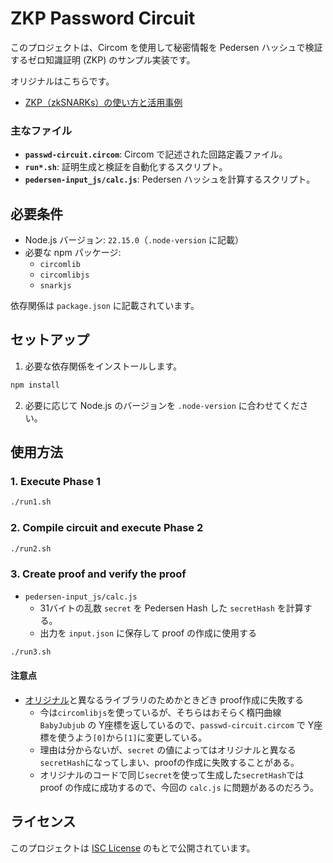 # ZKP Password Circuit

このプロジェクトは、Circom を使用して秘密情報を Pedersen ハッシュで検証するゼロ知識証明 (ZKP) のサンプル実装です。

オリジナルはこちらです。

* [ZKP（zkSNARKs）の使い方と活用事例](https://zenn.dev/0xywzx/articles/bdb6c991f3fc8b)

### 主なファイル

- **`passwd-circuit.circom`**: Circom で記述された回路定義ファイル。
- **`run*.sh`**: 証明生成と検証を自動化するスクリプト。
- **`pedersen-input_js/calc.js`**: Pedersen ハッシュを計算するスクリプト。

## 必要条件

- Node.js バージョン: `22.15.0`（`.node-version` に記載）
- 必要な npm パッケージ:
  - `circomlib`
  - `circomlibjs`
  - `snarkjs`

依存関係は `package.json` に記載されています。

## セットアップ

1. 必要な依存関係をインストールします。

```bash
npm install
```

2. 必要に応じて Node.js のバージョンを `.node-version` に合わせてください。

## 使用方法

### 1. Execute Phase 1

```bash
./run1.sh
```

### 2. Compile circuit and execute Phase 2

```bash
./run2.sh
```

### 3. Create proof and verify the proof

* `pedersen-input_js/calc.js`
  * 31バイトの乱数 `secret` を Pedersen Hash した `secretHash` を計算する。
  * 出力を `input.json` に保存して proof の作成に使用する

```bash
./run3.sh
```

#### 注意点

* [オリジナル](pedersen-input_js/old/calc.js)と異なるライブラリのためかときどき proof作成に失敗する
  * 今は`circomlibjs`を使っているが、そちらはおそらく楕円曲線 `BabyJubjub` の Y座標を返しているので、`passwd-circuit.circom` で Y座標を使うよう`[0]`から`[1]`に変更している。
  * 理由は分からないが、`secret` の値によってはオリジナルと異なる`secretHash`になってしまい、proofの作成に失敗することがある。
  * オリジナルのコードで同じ`secret`を使って生成した`secretHash`では proof の作成に成功するので、今回の `calc.js` に問題があるのだろう。

## ライセンス

このプロジェクトは [ISC License](LICENSE) のもとで公開されています。